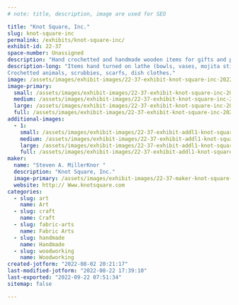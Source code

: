 ```yaml
---
# note: title, description, image are used for SEO

title: "Knot Square, Inc."
slug: knot-square-inc
permalink: /exhibits/knot-square-inc/
exhibit-id: 22-37
space-number: Unassigned
description: "Hand crochetted and handmade wooden items for gifts and personal use."
description-long: "Items hand turned on lathe (bowls, vases, mojita sticks, talking heads). Hand made boxes, tables, game tables. 
Crochetted animals, scrubbies, scarfs, dish clothes."
image: /assets/images/exhibit-images/22-37-exhibit-knot-square-inc-20220730-115355-large.jpg
image-primary: 
  small: /assets/images/exhibit-images/22-37-exhibit-knot-square-inc-20220730-115355-small.jpg
  medium: /assets/images/exhibit-images/22-37-exhibit-knot-square-inc-20220730-115355-medium.jpg
  large: /assets/images/exhibit-images/22-37-exhibit-knot-square-inc-20220730-115355-large.jpg
  full: /assets/images/exhibit-images/22-37-exhibit-knot-square-inc-20220730-115355-full.jpg
additional-images: 
  - 1:
    small: /assets/images/exhibit-images/22-37-exhibit-addl1-knot-square-inc-20220730-115416-small.jpg
    medium: /assets/images/exhibit-images/22-37-exhibit-addl1-knot-square-inc-20220730-115416-medium.jpg
    large: /assets/images/exhibit-images/22-37-exhibit-addl1-knot-square-inc-20220730-115416-large.jpg
    full: /assets/images/exhibit-images/22-37-exhibit-addl1-knot-square-inc-20220730-115416-full.jpg
maker: 
  name: "Steven A. MillerKnor "
  description: "Knot Square, Inc."
  image-primary: /assets/images/exhibit-images/22-37-maker-knot-square-inc-20220730-115011-medium.jpg
  website: http:// Www.knotsquare.com
categories: 
  - slug: art
    name: Art
  - slug: craft
    name: Craft
  - slug: fabric-arts
    name: Fabric Arts
  - slug: handmade
    name: Handmade
  - slug: woodworking
    name: Woodworking
created-jotform: "2022-08-02 20:21:17"
last-modified-jotform: "2022-08-22 17:39:10"
last-exported: "2022-09-22 07:51:34"
sitemap: false

---
```

